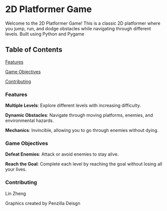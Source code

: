 # 2D Platformer Game

Welcome to the 2D Platformer Game! This is a classic 2D platformer where you jump, run, and dodge obstacles while navigating through different levels. Built using Python and Pygame

## Table of Contents

[Features](#features)

[Game Objectives](#game-objectives)

[Contributing](#contributing)


### Features
**Multiple Levels**: Explore different levels with increasing difficulty.

**Dynamic Obstacles**: Navigate through moving platforms, enemies, and environmental hazards.

**Mechanics**: Invincible, allowing you to go through enemies without dying.



### Game Objectives
**Defeat Enemies**: Attack or avoid enemies to stay alive.

**Reach the Goal**: Complete each level by reaching the goal without losing all your lives.


### Contributing
Lin Zheng

Graphics created by Penzilla Deisgn


